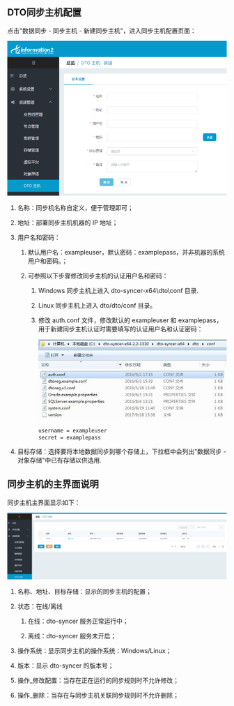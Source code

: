 ## DTO同步主机配置

点击"数据同步 - 同步主机 - 新建同步主机"，进入同步主机配置页面：

![](../assets/7.2.20190523180447.png)

1. 名称：同步机名称自定义，便于管理即可；

2. 地址：部署同步主机机器的 IP 地址；

3. 用户名和密码：

   1. 默认用户名：exampleuser，默认密码：examplepass，并非机器的系统用户和密码。；

   2. 可参照以下步骤修改同步主机的认证用户名和密码：

       1. Windows 同步主机上进入 dto-syncer-x64\\dto\\conf 目录.
       2. Linux 同步主机上进入 dto/dto/conf 目录。
       3. 修改 auth.conf 文件，修改默认的 exampleuser 和 examplepass，用于新建同步主机认证时需要填写的认证用户名和认证密码：

            ![](../assets/7.2.20190523143201.png)

            ```
            username = exampleuser
            secret = examplepass
            ```

6. 目标存储：选择要将本地数据同步到哪个存储上，下拉框中会列出"数据同步 - 对象存储"中已有存储以供选用.

## 同步主机的主界面说明

同步主机主界面显示如下：

![](../assets/7.2.20190523164837.png)

1. 名称、地址、目标存储：显示的同步主机的配置；

2. 状态：在线/离线

    1. 在线：dto-syncer 服务正常运行中；

    2. 离线：dto-syncer 服务未开启；

3. 操作系统：显示同步主机的操作系统：Windows/Linux；

4. 版本：显示 dto-syncer 的版本号；

5. 操作_修改配置：当存在正在运行的同步规则时不允许修改；

6. 操作_删除：当存在与同步主机关联同步规则时不允许删除；
